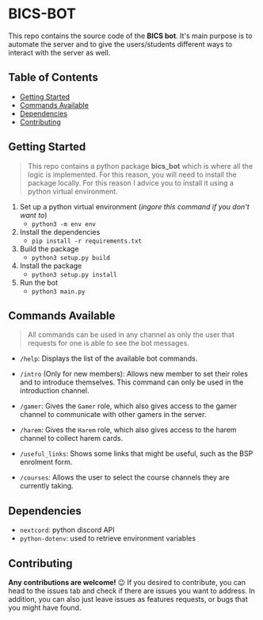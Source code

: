 # BICS-BOT
This repo contains the source code of the **BICS bot**. It's main purpose is to automate the server and to give the users/students different ways
to interact with the server as well.

## Table of Contents
- [Getting Started](#getting-started)
- [Commands Available](#commands-available)
- [Dependencies](#dependencies)
- [Contributing](#contributing)

## Getting Started
> This repo contains a python package **bics_bot** which is where all the logic is implemented. For this reason, you will need to install the package locally.
For this reason I advice you to install it using a python virtual environment.

1. Set up a python virtual environment (*ingore this command if you don't want to*)
    - `python3 -m env env`
1. Install the dependencies
    - `pip install -r requirements.txt`
1. Build the package
    - `python3 setup.py build`
1. Install the package
    - `python3 setup.py install`
1. Run the bot
    - `python3 main.py`


## Commands Available
> All commands can be used in any channel as only the user that requests for one is able to see the bot messages.

- `/help`: Displays the list of the available bot commands.
  
- `/intro` (Only for new members): Allows new member to set their roles and to introduce themselves. This command can only be used in the introduction channel.

- `/gamer`: Gives the `Gamer` role, which also gives access to the gamer channel to communicate with other gamers in the server.

- `/harem`: Gives the `Harem` role, which also gives access to the harem channel to collect harem cards.

- `/useful_links`: Shows some links that might be useful, such as the BSP enrolment form.

- `/courses`: Allows the user to select the course channels they are currently taking.

## Dependencies
- `nextcord`: python discord API
- `python-dotenv`: used to retrieve environment variables

## Contributing
**Any contributions are welcome!** 😉 If you desired to contribute, you can head to the issues tab and check if there are issues you want to 
address. In addition, you can also just leave issues as features requests, or bugs that you might have found.
